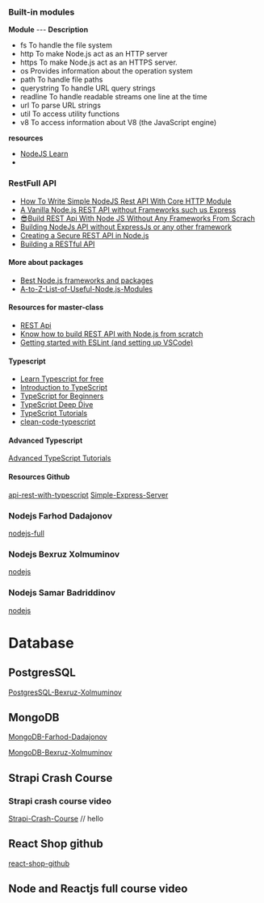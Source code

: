 

### Built-in modules

**Module**	--- **Description**

- fs	To handle the file system
- http	To make Node.js act as an HTTP server
- https	To make Node.js act as an HTTPS server.
- os	Provides information about the operation system
- path	To handle file paths
- querystring	To handle URL query strings
- readline	To handle readable streams one line at the time
- url	To parse URL strings
- util	To access utility functions
- v8	To access information about V8 (the JavaScript engine)

**resources**

- [NodeJS Learn](https://www.tutorialsteacher.com/nodejs/what-is-nodejs)
- [](https://www.geeksforgeeks.org/node-js-os-complete-reference/)

### RestFull API

- [How To Write Simple NodeJS Rest API With Core HTTP Module](https://medium.com/bb-tutorials-and-thoughts/how-to-write-simple-nodejs-rest-api-with-core-http-module-dcedd2c1256)
- [A Vanilla Node.js REST API without Frameworks such us Express](https://www.section.io/engineering-education/a-raw-nodejs-rest-api-without-frameworks-such-as-express/)
- [😎Build REST Api With Node JS Without Any Frameworks From Scrach](https://dev.to/satishnaikawadi2001/build-rest-api-with-node-js-without-any-frameworks-from-scrach-3c6m)
- [Building NodeJs API without ExpressJs or any other framework](https://morayodeji.medium.com/building-nodejs-api-without-expressjs-or-any-other-framework-977e8768abb1)
- [Creating a Secure REST API in Node.js](https://www.toptal.com/nodejs/secure-rest-api-in-nodejs)
- [Building a RESTful API](https://academind.com/tutorials/building-a-restful-api-with-nodejs)




#### More about packages

- [Best Node.js frameworks and packages](https://leanylabs.com/blog/npm-packages-for-nodejs/)
- [A-to-Z-List-of-Useful-Node.js-Modules](https://github.com/aravindnc/A-to-Z-List-of-Useful-Node.js-Modules)



#### Resources for master-class

- [REST Api](https://hevodata.com/learn/building-a-secure-node-js-rest-api/)
- [Know how to build REST API with Node.js from scratch](https://www.edureka.co/blog/rest-api-with-node-js/)
- [Getting started with ESLint (and setting up VSCode)](https://www.youtube.com/watch?v=5IGVeq2DdsA&list=PLYvdvJlnTOjHwve8HmHAy95GjkINyIExb&index=2&ab_channel=BasaratCodes)

#### Typescript
- [Learn Typescript for free](https://scrimba.com/learn/typescript)
- [Introduction to TypeScript](https://www.koderhq.com/tutorial/typescript/)
- [TypeScript for Beginners](https://code.tutsplus.com/series/typescript-for-beginners--cms-1215)
- [TypeScript Deep Dive](https://basarat.gitbook.io/typescript/)
- [TypeScript Tutorials](https://www.youtube.com/playlist?list=PLYxzS__5yYQkX-95LHG5EDxPj3tVvVmRd)
- [clean-code-typescript](https://github.com/labs42io/clean-code-typescript)
#### Advanced Typescript
[Advanced TypeScript Tutorials](youtube.com/playlist?list=PLYvdvJlnTOjF6aJsWWAt7kZRJvzw-en8B)



#### Resources Github
[api-rest-with-typescript](https://github.com/Lucas-Duarte-dev/api-rest-with-typescript)
[Simple-Express-Server](https://github.com/apoorvcodes/Simple-Express-Server)

### Nodejs Farhod Dadajonov
[nodejs-full](https://www.youtube.com/playlist?list=PL_WK6W0Gn1I6Z5UbiXgsK7j7oiKCV7vg6)

### Nodejs Bexruz Xolmuminov
[nodejs](https://www.youtube.com/playlist?list=PL_6qo1P3pzoYiEh0QFyw-rcHrRs1VjzN3)

### Nodejs Samar Badriddinov
[nodejs](https://www.youtube.com/playlist?list=PLx6KiwtsRjcrrs4wBj5EhMCueZTZwoNuv)
# Database

## PostgresSQL

[PostgresSQL-Bexruz-Xolmuminov](https://www.youtube.com/playlist?list=PL_6qo1P3pzobxTtzJNxh2nFOsjm1MmiQ2)

## MongoDB
[MongoDB-Farhod-Dadajonov](https://www.youtube.com/playlist?list=PL_WK6W0Gn1I7ishKsAaB8JaOVcg6NpndK)

[MongoDB-Bexruz-Xolmuminov](https://www.youtube.com/playlist?list=PL_6qo1P3pzobnaSsH-Tu17-7LKQdqUBPP)

## Strapi Crash Course

### Strapi crash course video
[Strapi-Crash-Course](https://www.youtube.com/watch?v=HjhK0pzwlbU)
// hello
## React Shop github
[react-shop-github](https://github.com/mavi888/react-shop-app)

## Node and Reactjs full course video